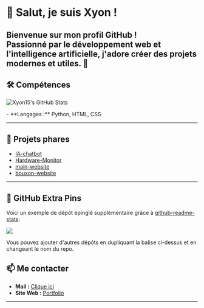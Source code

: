 

# 👋 Salut, je suis Xyon !

Bienvenue sur mon profil GitHub !  
Passionné par le développement web et l'intelligence artificielle, j'adore créer des projets modernes et utiles. 🚀
---

## 🛠️ Compétences


<p>
	<img src="https://github-readme-stats-three-psi-91.vercel.app/api?username=xyon15&theme=dark&show_icons=true&rank_icon=github&include_all_commits=true" alt="Xyon15's GitHub Stats" />
</p>
- **Langages :** Python, HTML, CSS

---


## 🌟 Projets phares

- [IA-chatbot](https://github.com/Xyon15/IA-chatbot)
- [Hardware-Monitor](https://github.com/Xyon15/Hardware-Monitor)
- [main-website](https://github.com/Xyon15/main-website)
- [bouxon-website](https://github.com/Xyon15/bouxon-website)

---

## 📌 GitHub Extra Pins

Voici un exemple de dépôt épinglé supplémentaire grâce à [github-readme-stats](https://github.com/anuraghazra/github-readme-stats):

<a href="https://github.com/Xyon15/IA-chatbot">
	<img align="center" src="https://github-readme-stats-three-psi-91.vercel.app/api/pin/?username=Xyon15&repo=IA-chatbot" />
</a>

Vous pouvez ajouter d'autres dépôts en dupliquant la balise ci-dessus et en changeant le nom du repo.

## 📫 Me contacter

- **Mail :** [Clique ici](mailto:pereira.lorenao@esh64.fr)
- **Site Web :** [Portfolio](https://xyon.site.elsites.fr/)

---
